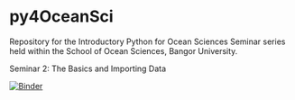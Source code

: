 # py4OceanSci
Repository for the Introductory Python for Ocean Sciences Seminar series held within the School of Ocean Sciences, Bangor University. 

Seminar 2: The Basics and Importing Data 

[![Binder](https://mybinder.org/badge_logo.svg)](https://mybinder.org/v2/gh/nia-jones/py4OceanSci/HEAD?labpath=https%3A%2F%2Fgithub.com%2Fnia-jones%2Fpy4OceanSci%2Fblob%2Fmain%2FBasics_and_ImportingData.ipynb)

